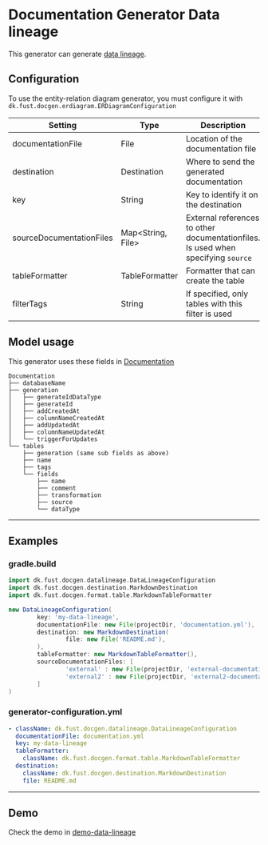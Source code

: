 # Documentation Generator Data lineage

This generator can generate [data lineage](https://www.ibm.com/topics/data-lineage).

## Configuration

To use the entity-relation diagram generator, you must configure it with `dk.fust.docgen.erdiagram.ERDiagramConfiguration`

| Setting                  | 	Type             | Description                                                                       | Default                  |
|--------------------------|-------------------|-----------------------------------------------------------------------------------|--------------------------|
| documentationFile        | File              | Location of the documentation file                                                |                          |
| destination              | Destination       | Where to send the generated documentation                                         |                          | 
| key                      | String            | Key to identify it on the destination                                             |                          |
| sourceDocumentationFiles | Map<String, File> | External references to other documentationfiles. Is used when specifying `source` |                          |
| tableFormatter           | TableFormatter    | Formatter that can create the table                                               | `MarkdownTableFormatter` |
| filterTags               | String            | If specified, only tables with this filter is used                                |                          | 

## Model usage

This generator uses these fields in [Documentation](../../documentation-generator-api/src/main/java/dk/fust/docgen/model/Documentation.java)

```
Documentation
├── databaseName
├── generation
│   ├── generateIdDataType
│   ├── generateId
│   ├── addCreatedAt
│   ├── columnNameCreatedAt
│   ├── addUpdatedAt
│   ├── columnNameUpdatedAt
│   └── triggerForUpdates
└── tables
    ├── generation (same sub fields as above)
    ├── name
    ├── tags
    └── fields
        ├── name
        ├── comment
        ├── transformation
        ├── source
        └── dataType
```

---

## Examples

### gradle.build

```groovy
import dk.fust.docgen.datalineage.DataLineageConfiguration
import dk.fust.docgen.destination.MarkdownDestination
import dk.fust.docgen.format.table.MarkdownTableFormatter

new DataLineageConfiguration(
        key: 'my-data-lineage',
        documentationFile: new File(projectDir, 'documentation.yml'),
        destination: new MarkdownDestination(
                file: new File('README.md'),
        ),
        tableFormatter: new MarkdownTableFormatter(),
        sourceDocumentationFiles: [
                'external' : new File(projectDir, 'external-documentation.yaml')
                'external2' : new File(projectDir, 'external2-documentation.yaml')
        ]
)
```

### generator-configuration.yml

```yaml
- className: dk.fust.docgen.datalineage.DataLineageConfiguration
  documentationFile: documentation.yml
  key: my-data-lineage
  tableFormatter:
    className: dk.fust.docgen.format.table.MarkdownTableFormatter
  destination:
    className: dk.fust.docgen.destination.MarkdownDestination
    file: README.md
```

---

## Demo

Check the demo in [demo-data-lineage](../../demos/demo-data-lineage)
